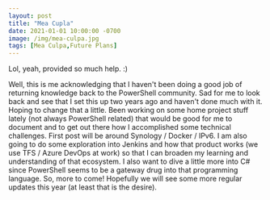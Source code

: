 ```yaml
---
layout: post
title: "Mea Cupla"
date: 2021-01-01 10:00:00 -0700
image: /img/mea-culpa.jpg
tags: [Mea Culpa,Future Plans]
---
```


Lol, yeah, provided so much help.  :)

Well, this is me acknowledging that I haven't been doing a good job of returning knowledge back to the PowerShell community.  Sad for me to look back and see that I set this up two years ago and haven't done much with it.  Hoping to change that a little.  Been working on some home project stuff lately (not always PowerShell related) that would be good for me to document and to get out there how I accomplished some technical challenges.  First post will be around Synology / Docker / IPv6.  I am also going to do some exploration into Jenkins and how that product works (we use TFS / Azure DevOps at work) so that I can broaden my learning and understanding of that ecosystem.  I also want to dive a little more into C# since PowerShell seems to be a gateway drug into that programming language.  So, more to come!  Hopefully we will see some more regular updates this year (at least that is the desire).